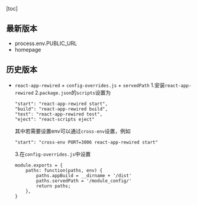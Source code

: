 [toc]
## 最新版本
- process.env.PUBLIC_URL
- homepage
## 历史版本
- `react-app-rewired` + `config-overrides.js` + `servedPath`
  1.安装`react-app-rewired`
  2.`package.json`的`scripts`设置为
    ```
    "start": "react-app-rewired start",
    "build": "react-app-rewired build",
    "test": "react-app-rewired test",
    "eject": "react-scripts eject"
    ```
  其中若需要设置env可以通过`cross-env`设置，例如
    ```
    "start": "cross-env PORT=3006 react-app-rewired start"
    ```
  3.在`config-overrides.js`中设置
    ```
    module.exports = {
        paths: function(paths, env) {
            paths.appBuild = __dirname + '/dist'
            paths.servedPath = '/module_config/'
            return paths;
        },
    }
  ```